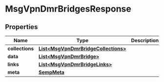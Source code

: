 
# MsgVpnDmrBridgesResponse

## Properties
Name | Type | Description | Notes
------------ | ------------- | ------------- | -------------
**collections** | [**List&lt;MsgVpnDmrBridgeCollections&gt;**](MsgVpnDmrBridgeCollections.md) |  |  [optional]
**data** | [**List&lt;MsgVpnDmrBridge&gt;**](MsgVpnDmrBridge.md) |  |  [optional]
**links** | [**List&lt;MsgVpnDmrBridgeLinks&gt;**](MsgVpnDmrBridgeLinks.md) |  |  [optional]
**meta** | [**SempMeta**](SempMeta.md) |  | 



